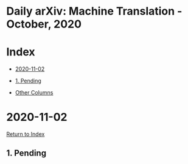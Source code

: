 # Daily arXiv: Machine Translation - October, 2020

# Index


- [2020-11-02](#2020-11-02)
- [1. Pending](#2020-10-30-1)
  
- [Other Columns](https://github.com/SFFAI-AIKT/AIKT-Natural_Language_Processing/blob/master/Daily_arXiv/AIKT-MT-Daily_arXiv-index.md)





# 2020-11-02

[Return to Index](#Index)



<h2 id="2020-11-02-1">1. Pending</h2>
